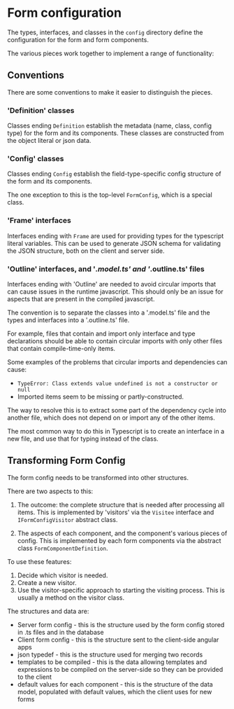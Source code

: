 # Form configuration

The types, interfaces, and classes in the `config` directory
define the configuration for the form and form components.

The various pieces work together to implement a range of functionality:

## Conventions

There are some conventions to make it easier to distinguish the pieces.

### 'Definition' classes

Classes ending `Definition` establish the metadata (name, class, config type) for the form and its components.
These classes are constructed from the object literal or json data.

### 'Config' classes

Classes ending `Config` establish the field-type-specific config structure of the form and its components.

The one exception to this is the top-level `FormConfig`, which is a special class.

### 'Frame' interfaces

Interfaces ending with `Frame` are used for providing types for the  typescript literal variables.
This can be used to generate JSON schema for validating the JSON structure, both on the client and server side.

### 'Outline' interfaces, and '*.model.ts' and '*.outline.ts' files

Interfaces ending with 'Outline' are needed to avoid circular imports that can cause issues 
in the runtime javascript. This should only be an issue for aspects that are present in the compiled
javascript.

The convention is to separate the classes into a '<name>.model.ts' file 
and the types and interfaces into a '<name>.outline.ts' file.

For example, files that contain and import only interface and type declarations
should be able to contain circular imports with only other files that contain compile-time-only items.

Some examples of the problems that circular imports and dependencies can cause:

- `TypeError: Class extends value undefined is not a constructor or null`
- Imported items seem to be missing or partly-constructed.

The way to resolve this is to extract some part of the dependency cycle into another file,
which does not depend on or import any of the other items.

The most common way to do this in Typescript is to create an interface in a new file,
and use that for typing instead of the class.




## Transforming Form Config

The form config needs to be transformed into other structures.

There are two aspects to this:

1. The outcome: the complete structure that is needed after processing all items.
   This is implemented by 'visitors' via the `Visitee` interface and `IFormConfigVisitor` abstract class.

2. The aspects of each component, and the component's various pieces of config.
   This is implemented by each form components via the abstract class `FormComponentDefinition`.

To use these features:

1. Decide which visitor is needed.
2. Create a new visitor.
3. Use the visitor-specific approach to starting the visiting process. This is usually a method on the visitor class.

The structures and data are:

- Server form config - this is the structure used by the form config stored in .ts files and in the database
- Client form config - this is the structure sent to the client-side angular apps
- json typedef - this is the structure used for merging two records
- templates to be compiled - this is the data allowing templates and expressions to be compiled on the server-side so they can be provided to the client
- default values for each component - this is the structure of the data model, populated with default values, which the client uses for new forms

